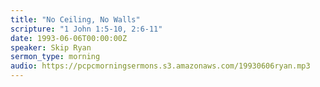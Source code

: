 ```yaml
---
title: "No Ceiling, No Walls"
scripture: "1 John 1:5-10, 2:6-11"
date: 1993-06-06T00:00:00Z
speaker: Skip Ryan
sermon_type: morning
audio: https://pcpcmorningsermons.s3.amazonaws.com/19930606ryan.mp3 
---
```



